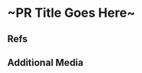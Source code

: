# ~PR Title Goes Here~

<!-- Summary the PR changes -->

## Refs

<!-- 
Add issues or any other references here as comma-separated list.
e.g "issue #38, PR #31".
-->

## Additional Media

<!-- You may add additional images/videos to showcase the PR -->